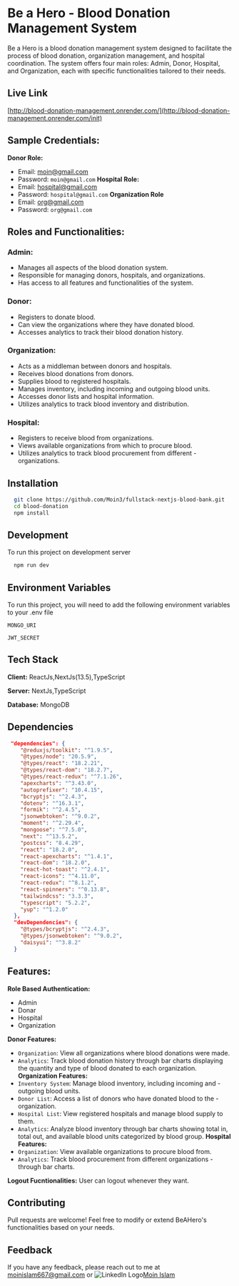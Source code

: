 
# Be a Hero - Blood Donation Management System

Be a Hero is a blood donation management system designed to facilitate the process of blood donation, organization management, and hospital coordination. The system offers four main roles: Admin, Donor, Hospital, and Organization, each with specific functionalities tailored to their needs.

## Live Link
[http://blood-donation-management.onrender.com/](http://blood-donation-management.onrender.com/init)


## Sample Credentials:

**Donor Role:**
- Email: moin@gmail.com
- Password: `moin@gmail.com`
**Hospital Role:**
- Email: hospital@gmail.com
- Password: `hospital@gmail.com`
**Organization Role**
- Email: org@gmail.com
- Password: `org@gmail.com`
## Roles and Functionalities:

### Admin:

- Manages all aspects of the blood donation system.
- Responsible for managing donors, hospitals, and organizations.
- Has access to all features and functionalities of the system.

### Donor:

- Registers to donate blood.
- Can view the organizations where they have donated blood.
- Accesses analytics to track their blood donation history.


### Organization:

- Acts as a middleman between donors and hospitals.
- Receives blood donations from donors.
- Supplies blood to registered hospitals.
- Manages inventory, including incoming and outgoing blood units.
- Accesses donor lists and hospital information.
- Utilizes analytics to track blood inventory and distribution.

### Hospital:

- Registers to receive blood from organizations.
- Views available organizations from which to procure blood.
- Utilizes analytics to track blood procurement from different - organizations.
## Installation



```bash
  git clone https://github.com/Moin3/fullstack-nextjs-blood-bank.git
  cd blood-donation
  npm install
```
    
## Development

To run this project on development server  

```bash
  npm run dev
```


## Environment Variables

To run this project, you will need to add the following environment variables to your .env file

`MONGO_URI`

`JWT_SECRET`



## Tech Stack

**Client:** ReactJs,NextJs(13.5),TypeScript

**Server:** NextJs,TypeScript

**Database:** MongoDB


## Dependencies
```json
 "dependencies": {
    "@reduxjs/toolkit": "^1.9.5",
    "@types/node": "20.5.9",
    "@types/react": "18.2.21",
    "@types/react-dom": "18.2.7",
    "@types/react-redux": "^7.1.26",
    "apexcharts": "^3.43.0",
    "autoprefixer": "10.4.15",
    "bcryptjs": "^2.4.3",
    "dotenv": "^16.3.1",
    "formik": "^2.4.5",
    "jsonwebtoken": "^9.0.2",
    "moment": "^2.29.4",
    "mongoose": "^7.5.0",
    "next": "^13.5.2",
    "postcss": "8.4.29",
    "react": "18.2.0",
    "react-apexcharts": "^1.4.1",
    "react-dom": "18.2.0",
    "react-hot-toast": "^2.4.1",
    "react-icons": "^4.11.0",
    "react-redux": "^8.1.2",
    "react-spinners": "^0.13.8",
    "tailwindcss": "3.3.3",
    "typescript": "5.2.2",
    "yup": "^1.2.0"
  },
  "devDependencies": {
    "@types/bcryptjs": "^2.4.3",
    "@types/jsonwebtoken": "^9.0.2",
    "daisyui": "^3.8.2"
  }
  ```


## Features:

**Role Based Authentication:** 
- Admin
- Donar
- Hospital
- Organization

**Donor Features:**
- `Organization`: View all organizations where blood donations were made.
- `Analytics`: Track blood donation history through bar charts displaying the quantity and type of blood donated to each organization.
**Organization Features:**
- `Inventory System`: Manage blood inventory, including incoming and - outgoing blood units.
- `Donor List`: Access a list of donors who have donated blood to the - organization.
- `Hospital List`: View registered hospitals and manage blood supply to them.
- `Analytics`: Analyze blood inventory through bar charts showing total in, total out, and available blood units categorized by blood group.
**Hospital Features:**
- `Organization`: View available organizations to procure blood from.
- `Analytics`: Track blood procurement from different organizations - through bar charts.

**Logout Fucntionalities:** User can logout whenever they want.

## Contributing

Pull requests are welcome! Feel free to modify or extend BeAHero's functionalities based on your needs.

## Feedback

If you have any feedback, please reach out to me at [moinislam667@gmail.com](mailto:moinislam667@gmail.com)
or ![LinkedIn Logo](https://upload.wikimedia.org/wikipedia/commons/thumb/c/ca/LinkedIn_logo_initials.png/15px-LinkedIn_logo_initials.png)[Moin Islam](https://www.linkedin.com/in/moin-islam)

